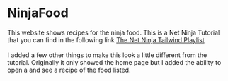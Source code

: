 # NinjaFood
This website shows recipes for the ninja food. This is a Net Ninja Tutorial that you can find in the following link
[The Net Ninja Tailwind Playlist](https://www.youtube.com/watch?v=bxmDnn7lrnk&list=PL4cUxeGkcC9gpXORlEHjc5bgnIi5HEGhw)
<br>
<br>
I added a few other things to make this look a little different from the tutorial. Originally it only showed the home page but I added the ability to open a and see a recipe of the food listed.
